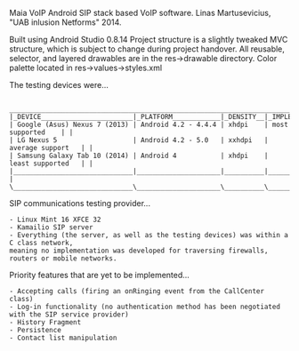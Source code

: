 Maia VoIP
Android SIP stack based VoIP software.
Linas Martusevicius, "UAB inlusion Netforms" 2014.

Built using Android Studio 0.8.14
Project structure is a slightly tweaked MVC structure, which is subject to change during project handover.
All reusable, selector, and layered drawables are in the res->drawable directory.
Color palette located in res->values->styles.xml

The testing devices were...

	 ___________________________________________________________________________________
	|_DEVICE_______________________|_PLATFORM____________|_DENSITY__|_IMPLEMENTATION____|\
	| Google (Asus) Nexus 7 (2013) | Android 4.2 - 4.4.4 | xhdpi	| most supported	| |
	| LG Nexus 5 				   | Android 4.2 - 5.0   | xxhdpi	| average support	| |
	| Samsung Galaxy Tab 10 (2014) | Android 4			 | xhdpi	| least supported	| |
	|______________________________|_____________________|__________|___________________| |
	\______________________________\_____________________\__________\____________________\|
	
SIP communications testing provider...

	- Linux Mint 16 XFCE 32
	- Kamailio SIP server 
	- Everything (the server, as well as the testing devices) was within a C class network, 
	meaning no implementation was developed for traversing firewalls, routers or mobile networks.
	
Priority features that are yet to be implemented...

	- Accepting calls (firing an onRinging event from the CallCenter class)
	- Log-in functionality (no authentication method has been negotiated with the SIP service provider)
	- History Fragment
	- Persistence
	- Contact list manipulation
	


